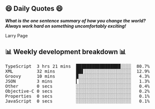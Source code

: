 ## 😄 Daily Quotes 😄

_**What is the one sentence summary of how you change the world? Always work hard on something uncomfortably exciting!**_

Larry Page



## 📊 Weekly development breakdown 📊

<pre>TypeScript  3 hrs 21 mins  ████████████████▉░░░░  80.7%
XML         32 mins        ██▋░░░░░░░░░░░░░░░░░░  12.9%
Groovy      10 mins        ▉░░░░░░░░░░░░░░░░░░░░   4.3%
JSON        3 mins         ▎░░░░░░░░░░░░░░░░░░░░   1.3%
Other       0 secs         ░░░░░░░░░░░░░░░░░░░░░   0.4%
Objective-C 0 secs         ░░░░░░░░░░░░░░░░░░░░░   0.2%
Properties  0 secs         ░░░░░░░░░░░░░░░░░░░░░   0.1%
JavaScript  0 secs         ░░░░░░░░░░░░░░░░░░░░░   0.1%</pre>